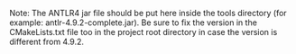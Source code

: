 Note: The ANTLR4 jar file should be put here inside the tools directory (for example: antlr-4.9.2-complete.jar). Be sure to fix the version in the CMakeLists.txt file too in the project root directory in case the version is different from 4.9.2.